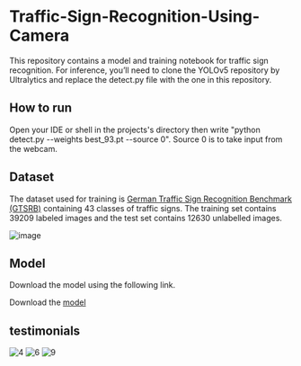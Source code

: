 # Traffic-Sign-Recognition-Using-Camera

This repository contains a model and training notebook for traffic sign recognition. For inference, you’ll need to clone the YOLOv5 repository by Ultralytics and replace the detect.py file with the one in this repository.

## How to run
Open your IDE or shell in the projects's directory then write "python detect.py --weights best_93.pt --source 0".
Source 0 is to take input from the webcam.

## Dataset
The dataset used for training is [German Traffic Sign Recognition Benchmark (GTSRB)](https://benchmark.ini.rub.de/?section=gtsrb&subsection=dataset) containing 43 classes of traffic signs. The training set contains 39209 labeled images and the test set contains 12630 unlabelled images.

![image](https://user-images.githubusercontent.com/35000278/116809754-50276780-ab5d-11eb-87fa-1f513be1f876.png)

## Model

Download the model using the following link.

Download the [model](https://mega.nz/file/rV4HDQ5b#UfgDAMlVHvfzSr7PquE8HWx_6jhRmDUGBS-qyfIn_oE)

## testimonials
![4](https://github.com/mohd-adeeb011/Traffic-Sign-Board-Recognition-Using-Camera/assets/110835808/16f97f3b-efc9-4e8b-846d-e18c2ddf5d64)
![6](https://github.com/mohd-adeeb011/Traffic-Sign-Board-Recognition-Using-Camera/assets/110835808/6803af95-b3dc-46b2-b64e-b39c4cbe2fb0)
![9](https://github.com/mohd-adeeb011/Traffic-Sign-Board-Recognition-Using-Camera/assets/110835808/c9f7e8bd-00f9-4d80-97f3-c05d6b4ddbdb)

